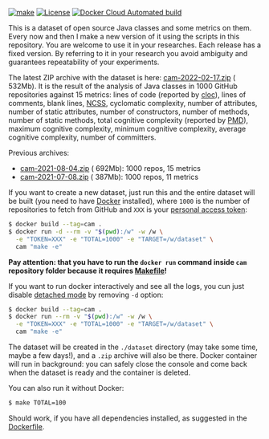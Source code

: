 [![make](https://github.com/yegor256/cam/actions/workflows/make.yml/badge.svg?branch=master)](https://github.com/yegor256/cam/actions/workflows/make.yml)
[![License](https://img.shields.io/badge/license-MIT-green.svg)](https://github.com/yegor256/ctors-vs-size/blob/master/LICENSE.txt)
[![Docker Cloud Automated build](https://img.shields.io/docker/cloud/automated/yegor256/cam)](https://hub.docker.com/r/yegor256/cam)

This is a dataset of open source Java classes and some metrics on them.
Every now and then I make a new version of it using the scripts
in this repository. You are welcome to use it in your researches.
Each release has a fixed version. By referring to it in your research
you avoid ambiguity and guarantees repeatability of your experiments.

The latest ZIP archive with the dataset is here:
[cam-2022-02-17.zip](https://github.com/yegor256/cam/releases/download/0.3.0/cam-2022-02-17.zip) (
532Mb).
It is the result of the analysis of Java classes in 1000 GitHub repositories
against
15 metrics:
lines of code (reported by [cloc](https://github.com/AlDanial/cloc)),
lines of comments,
blank lines,
[NCSS](https://stackoverflow.com/questions/5486983/what-does-ncss-stand-for),
cyclomatic complexity,
number of attributes,
number of static attributes,
number of constructors,
number of methods,
number of static methods,
total cognitive complexity (reported by [PMD](https://pmd.github.io/)),
maximum cognitive complexity,
minimum cognitive complexity,
average cognitive complexity,
number of committers.

Previous archives:

* [cam-2021-08-04.zip](https://github.com/yegor256/cam/releases/download/0.2.0/cam-2021-08-04.zip) (
  692Mb): 1000 repos, 15 metrics
* [cam-2021-07-08.zip](https://github.com/yegor256/cam/releases/download/0.1.1/cam-2021-07-08.zip) (
  387Mb): 1000 repos, 11 metrics

If you want to create a new dataset,
just run this and the entire dataset will be built
(you need to have [Docker](https://docs.docker.com/get-docker/) installed),
where `1000` is the number of repositories to fetch from GitHub
and `XXX` is
your [personal access token](https://docs.github.com/en/github/authenticating-to-github/keeping-your-account-and-data-secure/creating-a-personal-access-token):

```bash
$ docker build --tag=cam .
$ docker run -d --rm -v "$(pwd):/w" -w /w \
  -e "TOKEN=XXX" -e "TOTAL=1000" -e "TARGET=/w/dataset" \
  cam "make -e"
```

**Pay attention: that you have to run the `docker run`  command inside `cam`
repository folder because it requires [Makefile](Makefile)!**

If you want to run docker interactively and see all the logs, you cun just
disable [detached mode](https://docs.docker.com/language/golang/run-containers/#run-in-detached-mode)
by removing `-d` option:

```bash
$ docker build --tag=cam .
$ docker run --rm -v "$(pwd):/w" -w /w \
  -e "TOKEN=XXX" -e "TOTAL=1000" -e "TARGET=/w/dataset" \
  cam "make -e"
```

The dataset will be created in the `./dataset` directory (may take some time,
maybe a few days!), and a `.zip` archive will also be there. Docker container
will
run in background: you can safely close the console and come back when the
dataset is ready and the container is deleted.

You can also run it without Docker:

```bash
$ make TOTAL=100
```

Should work, if you have all dependencies installed, as suggested in the
[Dockerfile](https://github.com/yegor256/cam/blob/master/Dockerfile).
